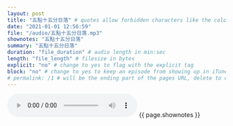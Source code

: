 ```yaml
---
layout: post
title: "五點十五分日落" # quotes allow forbidden characters like the colon
date: "2021-01-01 12:56:59"
file: "/audio/五點十五分日落.mp3"
shownotes: "五點十五分日落"
summary: "五點十五分日落"
duration: "file_duration" # audio length in min:sec
length: "file_length" # filesize in bytes
explicit: "no" # change to yes to flag with the explicit tag
block: "no" # change to yes to keep an episode from showing up in iTunes
# permalink: /1 # will be the ending part of the pages URL, delete to default to the title
---
```


<audio controls>
<source src="{{site.url}}{{site.baseurl}}{{ page.file }}" type="audio/x-mp3">
Your browser does not support the audio element.
</audio>
{{ page.shownotes }}
